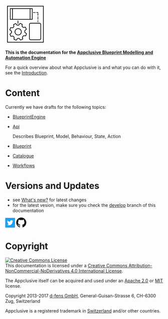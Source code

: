![](./media/logo-128-128.png)

**This is the documentation for the [Appclusive Blueprint Modelling and Automation Engine](https://github.com/Appclusive)**

For a quick overview about what Appclusive is and what you can do with it, see the [Introduction](Introduction.md). 

# Content

Currently we have drafts for the following topics:

* [BlueprintEngine](./Development/BlueprintEngine)
* [Api](./Endpoints/Api)

  Describes Blueprint, Model, Behaviour, State, Action

* [Blueprint](./Endpoints/Core/Catalogue/Blueprint)
* [Catalogue](./Endpoints/Core/Catalogue/Catalogue)
* [Workflows](./Development/Workflows)

# Versions and Updates

* see [What's new?](WhatsNew.md) for latest changes
* for the latest vesion, make sure you check the [develop](http://docs.appclusive.net/en/develop/) branch of this documentation

[![](./media/Twitter_Logo_White_On_Blue.png)](https://twitter.com/appclusive) 
[![](./media/GitHub-Mark-32px.png)](https://github.com/Appclusive) 

# Copyright

<a rel="license" href="http://creativecommons.org/licenses/by-nc-nd/4.0/"><img alt="Creative Commons License" style="border-width:0" src="https://i.creativecommons.org/l/by-nc-nd/4.0/88x31.png" /></a><br />This documentation is licensed under a <a rel="license" href="http://creativecommons.org/licenses/by-nc-nd/4.0/">Creative Commons Attribution-NonCommercial-NoDerivatives 4.0 International License</a>.

The Appclusive itself can be acquired and used under an [Apache 2.0](https://www.apache.org/licenses/LICENSE-2.0) or [MIT](https://opensource.org/licenses/MIT) license.

Copyright 2013-2017 [d-fens GmbH](http://d-fens.net), General-Guisan-Strasse 6, CH-6300 Zug, Switzerland

Appclusive is a registered trademark in [Switzerland](https://www.swissreg.ch/srclient/tm/691777) and/or other countries.

